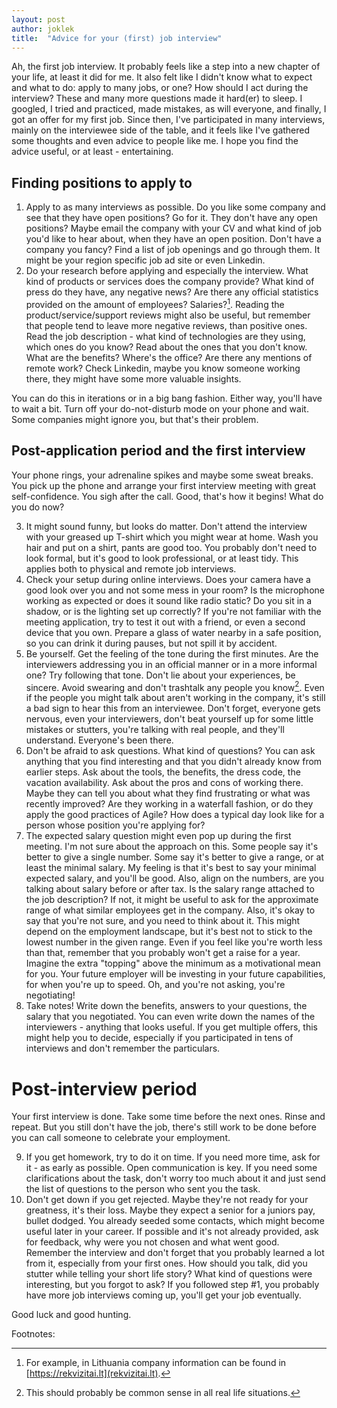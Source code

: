 ```yaml
---
layout: post
author: joklek
title:  "Advice for your (first) job interview"
---
```


Ah, the first job interview. It probably feels like a step into a new chapter of your life, at least it did for me. It also felt like I didn't know what to expect and what to do: apply to many jobs, or one? How should I act during the interview? These and many more questions made it hard(er) to sleep. I googled, I tried and practiced, made mistakes, as will everyone, and finally, I got an offer for my first job. Since then, I've participated in many interviews, mainly on the interviewee side of the table, and it feels like I've gathered some thoughts and even advice to people like me. I hope you find the advice useful, or at least - entertaining.

## Finding positions to apply to
1. Apply to as many interviews as possible. Do you like some company and see that they have open positions? Go for it. They don't have any open positions? Maybe email the company with your CV and what kind of job you'd like to hear about, when they have an open position. Don't have a company you fancy? Find a list of job openings and go through them. It might be your region specific job ad site or even Linkedin.
2. Do your research before applying and especially the interview. What kind of products or services does the company provide? What kind of press do they have, any negative news? Are there any official statistics provided on the amount of employees? Salaries?[^1]. Reading the product/service/support reviews might also be useful, but remember that people tend to leave more negative reviews, than positive ones. Read the job description - what kind of technologies are they using, which ones do you know? Read about the ones that you don't know. What are the benefits? Where's the office? Are there any mentions of remote work? Check Linkedin, maybe you know someone working there, they might have some more valuable insights.

You can do this in iterations or in a big bang fashion. Either way, you'll have to wait a bit. Turn off your do-not-disturb mode on your phone and wait. Some companies might ignore you, but that's their problem.
## Post-application period and the first interview
Your phone rings, your adrenaline spikes and maybe some sweat breaks. You pick up the phone and arrange your first interview meeting with great self-confidence. You sigh after the call. Good, that's how it begins! What do you do now? 

3. It might sound funny, but looks do matter. Don't attend the interview with your greased up T-shirt which you might wear at home. Wash you hair and put on a shirt, pants are good too. You probably don't need to look formal, but it's good to look professional, or at least tidy. This applies both to physical and remote job interviews.
4. Check your setup during online interviews. Does your camera have a good look over you and not some mess in your room? Is the microphone working as expected or does it sound like radio static? Do you sit in a shadow, or is the lighting set up correctly? If you're not familiar with the meeting application, try to test it out with a friend, or even a second device that you own. Prepare a glass of water nearby in a safe position, so you can drink it during pauses, but not spill it by accident.
5. Be yourself. Get the feeling of the tone during the first minutes. Are the interviewers addressing you in an official manner or in a more informal one? Try following that tone. Don't lie about your experiences, be sincere. Avoid swearing and don't trashtalk any people you know[^2]. Even if the people you might talk about aren't working in the company, it's still a bad sign to hear this from an interviewee. Don't forget, everyone gets nervous, even your interviewers, don't beat yourself up for some little mistakes or stutters, you're talking with real people, and they'll understand. Everyone's been there.
6. Don't be afraid to ask questions. What kind of questions? You can ask anything that you find interesting and that you didn't already know from earlier steps. Ask about the tools, the benefits, the dress code, the vacation availability. Ask about the pros and cons of working there. Maybe they can tell you about what they find frustrating or what was recently improved? Are they working in a waterfall fashion, or do they apply the good practices of Agile? How does a typical day look like for a person whose position you're applying for?
7. The expected salary question might  even pop up during the first meeting. I'm not sure about the approach on this. Some people say it's better to give a single number. Some say it's better to give a range, or at least the minimal salary. My feeling is that it's best to say your minimal expected salary, and you'll be good. Also, align on the numbers, are you talking about salary before or after tax. Is the salary range attached to the job description? If not, it might be useful to ask for the approximate range of what similar employees get in the company. Also, it's okay to say that you're not sure, and you need to think about it. This might depend on the employment landscape, but it's best not to stick to the lowest number in the given range. Even if you feel like you're worth less than that, remember that you probably won't get a raise for a year. Imagine the extra "topping" above the minimum as a motivational mean for you. Your future employer will be investing in your future capabilities, for when you're up to speed. Oh, and you're not asking, you're negotiating!
8. Take notes! Write down the benefits, answers to your questions, the salary that you negotiated. You can even write down the names of the interviewers - anything that looks useful. If you get multiple offers, this might help you to decide, especially if you participated in tens of interviews and don't remember the particulars.

# Post-interview period
Your first interview is done. Take some time before the next ones. Rinse and repeat. But you still don't have the job, there's still work to be done before you can call someone to celebrate your employment.

9. If you get homework, try to do it on time. If you need more time, ask for it - as early as possible. Open communication is key. If you need some clarifications about the task, don't worry too much about it and just send the list of questions to the person who sent you the task.
10. Don't get down if you get rejected. Maybe they're not ready for your greatness, it's their loss. Maybe they expect a senior for a juniors pay, bullet dodged. You already seeded some contacts, which might become useful later in your career. If possible and it's not already provided, ask for feedback, why were you not chosen and what went good. Remember the interview and don't forget that you probably learned a lot from it, especially from your first ones. How should you talk, did you stutter while telling your short life story? What kind of questions were interesting, but you forgot to ask? If you followed step #1, you probably have more job interviews coming up, you'll get your job eventually.

Good luck and good hunting.

Footnotes:

[^1]: For example, in Lithuania company information can be found in [https://rekvizitai.lt](rekvizitai.lt).

[^2]: This should probably be common sense in all real life situations.

